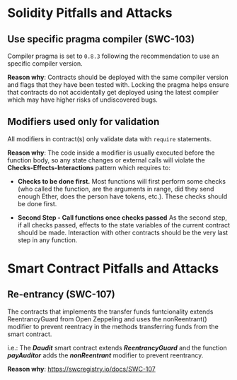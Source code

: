# Solidity Pitfalls and Attacks

## Use specific pragma compiler (SWC-103)
Compiler pragma is set to `0.8.3` following the recommendation to use an specific compiler version.

**Reason why**: Contracts should be deployed with the same compiler version and flags that they have been tested with. Locking the pragma helps ensure that contracts do not accidentally get deployed using the latest compiler which may have higher risks of undiscovered bugs. 

## Modifiers used only for validation
All modifiers in contract(s) only validate data with `require` statements.

**Reason why**:
The code inside a modifier is usually executed before the function body, so any state changes or external calls will violate the **Checks-Effects-Interactions** pattern which requires to:

- **Checks to be done first.**
Most functions will first perform some checks (who called the function, are the arguments in range, did they send enough Ether, does the person have tokens, etc.). These checks should be done first.

- **Second Step - Call functions once checks passed** 
As the second step, if all checks passed, effects to the state variables of the current contract should be made. Interaction with other contracts should be the very last step in any function.


# Smart Contract Pitfalls and Attacks

## Re-entrancy (SWC-107)
The contracts that implements the transfer funds funtcionality  extends ReentrancyGuard from Open Zeppeling and uses the nonReentrant() modifier to prevent reentracy in the methods transferring funds from the smart contract.

i.e.: The ***Daudit*** smart contract extends ***ReentrancyGuard*** and the function ***payAuditor*** adds the ***nonReentrant*** modifier to prevent reentrancy.

**Reason why**:
https://swcregistry.io/docs/SWC-107
